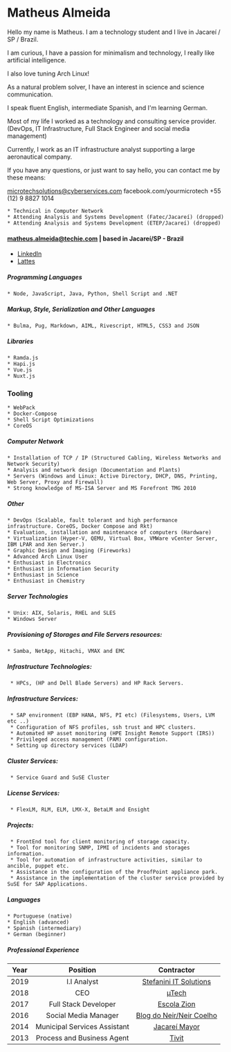 Matheus Almeida
===============

Hello my name is Matheus. I am a technology student and I live in Jacareí / SP / Brazil.

I am curious, I have a passion for minimalism and technology, I really like artificial intelligence.

I also love tuning Arch Linux!

As a natural problem solver, I have an interest in science and science communication.

I speak fluent English, intermediate Spanish, and I'm learning German.

Most of my life I worked as a technology and consulting service provider.
(DevOps, IT Infrastructure, Full Stack Engineer and social media management)

Currently, I work as an IT infrastructure analyst supporting a large aeronautical company.

If you have any questions, or just want to say hello, you can contact me by these means:

microtechsolutions@cyberservices.com
facebook.com/yourmicrotech
+55 (12) 9 8827 1014 

>
    * Technical in Computer Network
    * Attending Analysis and Systems Development (Fatec/Jacareí) (dropped)
    * Attending Analysis and Systems Development (ETEP/Jacareí) (dropped)
    
#### matheus.almeida@techie.com | based in Jacareí/SP - Brazil

* [LinkedIn](https://goo.gl/bbhRPB)
* [Lattes](http://goo.gl/fZGbEL)

##### Programming Languages
> 
    * Node, JavaScript, Java, Python, Shell Script and .NET

##### Markup, Style, Serialization and Other Languages
>
    * Bulma, Pug, Markdown, AIML, Rivescript, HTML5, CSS3 and JSON
    
##### Libraries
>
    * Ramda.js
    * Hapi.js
    * Vue.js
    * Nuxt.js

### Tooling
>
    * WebPack
    * Docker-Compose
    * Shell Script Optimizations
    * CoreOS

##### Computer Network
>
    * Installation of TCP / IP (Structured Cabling, Wireless Networks and Network Security)
    * Analysis and network design (Documentation and Plants)
    * Servers (Windows and Linux: Active Directory, DHCP, DNS, Printing, Web Server, Proxy and Firewall)
    * Strong knowledge of MS-ISA Server and MS Forefront TMG 2010
        
##### Other
>
    * DevOps (Scalable, fault tolerant and high performance infrastructure. CoreOS, Docker Compose and Rkt)
    * Evaluation, installation and maintenance of computers (Hardware)
    * Virtualization (Hyper-V, QEMU, Virtual Box, VMWare vCenter Server, IBM LPAR and Xen Server.)
    * Graphic Design and Imaging (Fireworks)
    * Advanced Arch Linux User
    * Enthusiast in Electronics
    * Enthusiast in Information Security
    * Enthusiast in Science
    * Enthusiast in Chemistry
    
##### Server Technologies
>
    * Unix: AIX, Solaris, RHEL and SLES
    * Windows Server

##### Provisioning of Storages and File Servers resources:
>    
    * Samba, NetApp, Hitachi, VMAX and EMC

##### Infrastructure Technologies:
>
     * HPCs, (HP and Dell Blade Servers) and HP Rack Servers.

##### Infrastructure Services:
>
     * SAP environment (EBP HANA, NFS, PI etc) (Filesystems, Users, LVM etc ..)
     * Configuration of NFS profiles, ssh trust and HPC clusters.
     * Automated HP asset monitoring (HPE Insight Remote Support (IRS))
     * Privileged access management (PAM) configuration.
     * Setting up directory services (LDAP)
     
##### Cluster Services:
>
     * Service Guard and SuSE Cluster
     
##### License Services:
> 
     * FlexLM, RLM, ELM, LMX-X, BetaLM and Ensight

##### Projects:
> 
     * FrontEnd tool for client monitoring of storage capacity.
     * Tool for monitoring SNMP, IPMI of incidents and storages information.
     * Tool for automation of infrastructure activities, similar to ancible, puppet etc.
     * Assistance in the configuration of the ProofPoint appliance park.
     * Assistance in the implementation of the cluster service provided by SuSE for SAP Applications.
    
##### Languages
>
    * Portuguese (native)
    * English (advanced)
    * Spanish (intermediary)
    * German (beginner)
    
##### Professional Experience

| Year | Position                     | Contractor                                                      |
| :--: | :--------------------------: | :-------------------------------------------------------------: |
| 2019 | I.I Analyst                  | [Stefanini IT Solutions](stefanini.com)                         |
| 2018 | CEO                          | [µTech](https://www.linkedin.com/in/matheus-almeida-81174a69)   |
| 2017 | Full Stack Developer         | [Escola Zion](http://www.escolazion.com/)                       |
| 2016 | Social Media Manager         | [Blog do Neir/Neir Coelho](https://www.facebook.com/neircoeho/) |
| 2014 | Municipal Services Assistant | [Jacareí Mayor](http://www.jacarei.sp.gov.br/)                  |
| 2013 | Process and Business Agent   | [Tivit](http://www.tivit.com.br/)                               |
